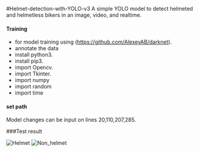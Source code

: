 #Helmet-detection-with-YOLO-v3
A simple YOLO model to detect helmeted and helmetless bikers in an image, video, and realtime.

#### Training 
- for model training using (https://github.com/AlexeyAB/darknet).
- annotate the data
- install python3.  
- install pip3.  
- import Opencv.
- import Tkinter.
- import numpy
- import random
- import time

#### set path 
Model changes can be input on lines 20,110,207,285.

###Test result 



![Helmet](https://github.com/mirfaktito/Deteksi-Helmet-with-YOLO/assets/124514136/04e4e66b-7270-4a8e-9f79-a70fc818f7c7)
![Non_helmet](https://github.com/mirfaktito/Deteksi-Helmet-with-YOLO/assets/124514136/53d2fc26-1dcd-41a0-9277-a523eee46a60)


